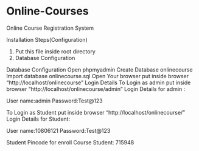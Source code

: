 # Online-Courses
Online Course Registration System

Installation Steps(Configuration)

1. Put this file inside root directory
2. Database Configuration

Database Configuration
Open phpmyadmin
Create Database onlinecourse
Import database onlinecourse.sql
Open Your browser put inside browser “http://localhost/onlinecourse”
Login Details
To Login as admin put inside browser “http://localhost/onlinecourse/admin”
Login Details for admin : 

User name:admin
Password:Test@123

To Login as Student put inside browser “http://localhost/onlinecourse/”
Login Details for Student: 

User name:10806121
Password:Test@123

Student Pincode for enroll Course Student: 715948
